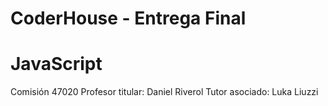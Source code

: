 # CoderHouse - Entrega Final
# JavaScript
Comisión 47020
Profesor titular: Daniel Riverol
Tutor asociado: 	Luka Liuzzi
